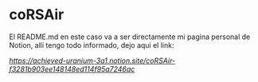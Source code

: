 # coRSAir

El README.md en este caso va a ser directamente mi pagina personal de Notion, alli tengo todo informado, dejo aqui el link:

*https://achieved-uranium-3a1.notion.site/coRSAir-f3281b903ee148148ed114f95a7246ac*
